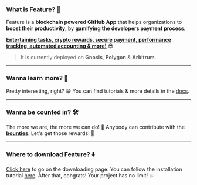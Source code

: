 ### What is Feature? 🤔

Feature is a **blockchain powered GitHub App** that helps organizations to **boost their productivity**, by **gamifying the developers payment process**.

<ins>**Entertaining tasks, crypto rewards, secure payment, performance tracking, automated accounting & more!**</ins> 😎

> It is currently deployed on **Gnosis**, **Polygon** & **Arbitrum**.

___

### Wanna learn more? 📖

Pretty interesting, right? 😁 You can find tutorials & more details in the [docs](https://docs.feature.sh).

___

### Wanna be counted in? 🛠️

The more we are, the more we can do! 💪 Anybody can contribute with the **[bounties](https://github.com/feature-sh/bounties)**. Let's get those rewards! 🤑

___

### Where to download Feature? ⬇️

[Click here](https://beta.v1.evm.app.feature.sh/) to go on the downloading page. You can follow the installation tutorial
[here](https://docs.feature.sh/#getting-started). After that, congrats! Your project has no limit! 💥
